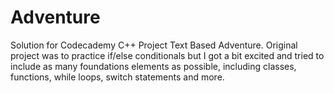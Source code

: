 # Adventure
Solution for Codecademy C++ Project Text Based Adventure. Original project was to practice if/else conditionals but I got a bit excited and tried to include as many foundations elements as possible, including classes, functions, while loops, switch statements and more.
